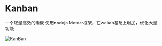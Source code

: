 # Kanban
一个轻量高效的看板
使用nodejs Meteor框架，在wekan基础上增加，优化大量功能 

![KanBan](http://myweb-10017157.cos.myqcloud.com/2016/1109/QQ20161109-0.png)

